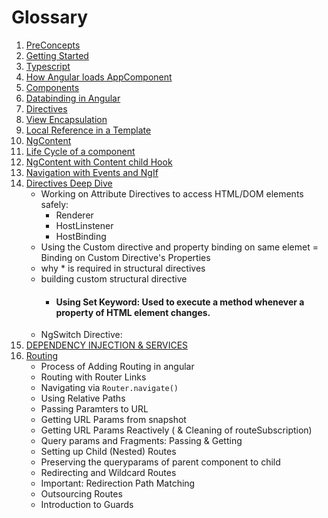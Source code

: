 # Glossary

1. [PreConcepts](./1-GettingStarted.md#PreConcepts)
2. [Getting Started](./1-GettingStarted.md#CourseStructure)
3. [Typescript](./1-GettingStarted.md#TypeScript)
4. [How Angular loads AppComponent](./2-Basics.md)
5. [Components](./2-Basics.md#Components)
6. [Databinding in Angular](./2-Basics.md#AngularDatabinding)
7. [Directives](./2-Basics.md#Directives)
8. [View Encapsulation](./5-Databinding&Component.md#ve)
9. [Local Reference in a Template](./5-Databinding&Component.md#localReference)
10. [NgContent](./5-Databinding&Component.md#ngContent)
11. [Life Cycle of a component](./5.1-ComponentLifeCycle.md##lifeCycle)
12. [NgContent with Content child Hook](./5-Databinding&Component.md#contentChild)
13. [Navigation with Events and NgIf](./6-Databinding.md#event-ngif)
14. [Directives Deep Dive](./7-DirectivesDeepDive.md)
    * Working on Attribute Directives to access HTML/DOM elements safely:
        * Renderer
        * HostLinstener
        * HostBinding
    * Using the Custom directive and property binding on same elemet = Binding on Custom Directive's Properties
    * why * is required in structural directives
    * building custom structural directive
        * #### Using Set Keyword: Used to execute a method whenever a property of HTML element changes.
    * NgSwitch Directive:
15. [DEPENDENCY INJECTION & SERVICES](./9-SERVICES.MD)
16. [Routing](./10-Routing.md)
    * Process of Adding Routing in angular
    * Routing with Router Links
    * Navigating via ```Router.navigate()```
    * Using Relative Paths
    * Passing Paramters to URL
    * Getting URL Params from snapshot
    * Getting URL Params Reactively ( & Cleaning of routeSubscription)
    * Query params and Fragments: Passing & Getting
    * Setting up Child (Nested) Routes
    * Preserving the queryparams of parent component to child
    * Redirecting and Wildcard Routes
    * Important: Redirection Path Matching
    * Outsourcing Routes
    * Introduction to Guards
